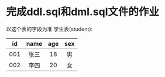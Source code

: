 # 完成ddl.sql和dml.sql文件的作业

以这个表的字段为准 学生表(student):

   |  id  | name | age  | sex  |
   | :--: | :--: | :--: | :--: |
   | 001  | 张三 |  18  |  男  |
   | 002  | 李四 |  20  |  女  |